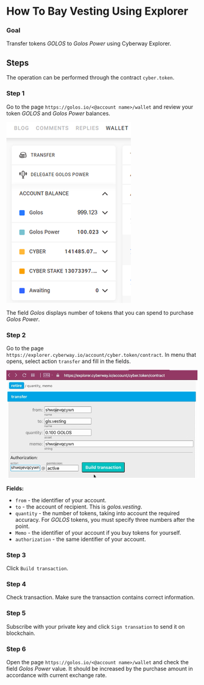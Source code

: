 # How To Bay Vesting Using Explorer

### Goal
Transfer tokens *GOLOS* to *Golos Power* using Cyberway Explorer.

## Steps
The operation can be performed through the contract `cyber.token`.

### Step 1
Go to the page `https://golos.io/<@account name>/wallet` and review your token *GOLOS* and *Golos Power* balances.

![](./images/wallet_menu.png)

The field *Golos* displays number of tokens that you can spend to purchase *Golos Power*.

### Step 2
Go to the page `https://explorer.cyberway.io/account/cyber.token/contract`.
In menu that opens, select action `transfer` and fill in the fields.  

![](./images/bay_vesting.png)

**Fields:**
 * `from` - the identifier of your account.
 * `to` - the account of recipient. This is *golos.vesting*.
 * `quantity` - the number of tokens, taking into account the required accuracy. For *GOLOS* tokens, you must specify three numbers after the point.
 * `Memo` - the identifier of your account if you buy tokens for yourself.
 * `authorization` - the same identifier of your account.

### Step 3
Click `Build transaction`.

### Step 4
Check transaction. Make sure the transaction contains correct information.  

### Step 5
Subscribe with your private key and click `Sign transation` to send it on blockchain.

### Step 6
Open the page `https://golos.io/<@account name>/wallet` and check the field *Golos Power* value. It should be increased by the purchase amount in accordance with current exchange rate.